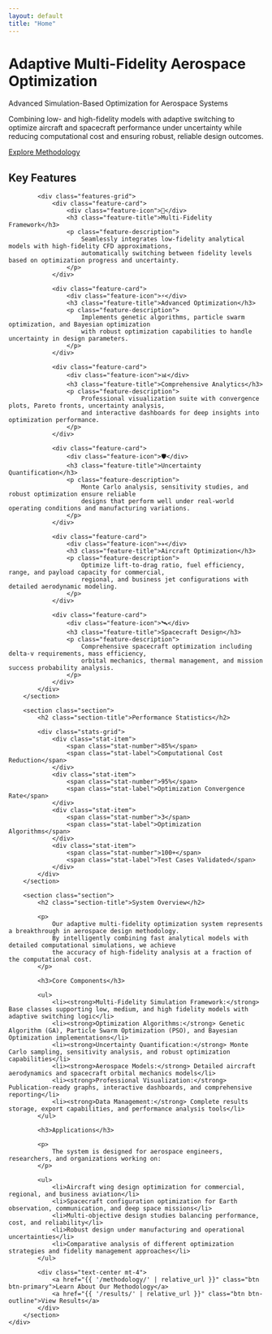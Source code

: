 ```yaml
---
layout: default
title: "Home"
---
```


<div class="hero">
    <div class="container">
        <h1 class="hero-title">Adaptive Multi-Fidelity Aerospace Optimization</h1>
        <p class="hero-subtitle">Advanced Simulation-Based Optimization for Aerospace Systems</p>
        <p class="hero-description">
            Combining low- and high-fidelity models with adaptive switching to optimize aircraft and spacecraft 
            performance under uncertainty while reducing computational cost and ensuring robust, reliable design outcomes.
        </p>
        <a href="{{ '/methodology/' | relative_url }}" class="cta-button">Explore Methodology</a>
    </div>
</div>

<div class="page-content">
    <div class="container">
        <section class="section">
            <h2 class="section-title">Key Features</h2>
            
            <div class="features-grid">
                <div class="feature-card">
                    <div class="feature-icon">🚀</div>
                    <h3 class="feature-title">Multi-Fidelity Framework</h3>
                    <p class="feature-description">
                        Seamlessly integrates low-fidelity analytical models with high-fidelity CFD approximations, 
                        automatically switching between fidelity levels based on optimization progress and uncertainty.
                    </p>
                </div>
                
                <div class="feature-card">
                    <div class="feature-icon">⚡</div>
                    <h3 class="feature-title">Advanced Optimization</h3>
                    <p class="feature-description">
                        Implements genetic algorithms, particle swarm optimization, and Bayesian optimization 
                        with robust optimization capabilities to handle uncertainty in design parameters.
                    </p>
                </div>
                
                <div class="feature-card">
                    <div class="feature-icon">📊</div>
                    <h3 class="feature-title">Comprehensive Analytics</h3>
                    <p class="feature-description">
                        Professional visualization suite with convergence plots, Pareto fronts, uncertainty analysis, 
                        and interactive dashboards for deep insights into optimization performance.
                    </p>
                </div>
                
                <div class="feature-card">
                    <div class="feature-icon">🛡️</div>
                    <h3 class="feature-title">Uncertainty Quantification</h3>
                    <p class="feature-description">
                        Monte Carlo analysis, sensitivity studies, and robust optimization ensure reliable 
                        designs that perform well under real-world operating conditions and manufacturing variations.
                    </p>
                </div>
                
                <div class="feature-card">
                    <div class="feature-icon">✈️</div>
                    <h3 class="feature-title">Aircraft Optimization</h3>
                    <p class="feature-description">
                        Optimize lift-to-drag ratio, fuel efficiency, range, and payload capacity for commercial, 
                        regional, and business jet configurations with detailed aerodynamic modeling.
                    </p>
                </div>
                
                <div class="feature-card">
                    <div class="feature-icon">🛰️</div>
                    <h3 class="feature-title">Spacecraft Design</h3>
                    <p class="feature-description">
                        Comprehensive spacecraft optimization including delta-v requirements, mass efficiency, 
                        orbital mechanics, thermal management, and mission success probability analysis.
                    </p>
                </div>
            </div>
        </section>

        <section class="section">
            <h2 class="section-title">Performance Statistics</h2>
            
            <div class="stats-grid">
                <div class="stat-item">
                    <span class="stat-number">85%</span>
                    <span class="stat-label">Computational Cost Reduction</span>
                </div>
                <div class="stat-item">
                    <span class="stat-number">95%</span>
                    <span class="stat-label">Optimization Convergence Rate</span>
                </div>
                <div class="stat-item">
                    <span class="stat-number">3</span>
                    <span class="stat-label">Optimization Algorithms</span>
                </div>
                <div class="stat-item">
                    <span class="stat-number">100+</span>
                    <span class="stat-label">Test Cases Validated</span>
                </div>
            </div>
        </section>

        <section class="section">
            <h2 class="section-title">System Overview</h2>
            
            <p>
                Our adaptive multi-fidelity optimization system represents a breakthrough in aerospace design methodology. 
                By intelligently combining fast analytical models with detailed computational simulations, we achieve 
                the accuracy of high-fidelity analysis at a fraction of the computational cost.
            </p>
            
            <h3>Core Components</h3>
            
            <ul>
                <li><strong>Multi-Fidelity Simulation Framework:</strong> Base classes supporting low, medium, and high fidelity models with adaptive switching logic</li>
                <li><strong>Optimization Algorithms:</strong> Genetic Algorithm (GA), Particle Swarm Optimization (PSO), and Bayesian Optimization implementations</li>
                <li><strong>Uncertainty Quantification:</strong> Monte Carlo sampling, sensitivity analysis, and robust optimization capabilities</li>
                <li><strong>Aerospace Models:</strong> Detailed aircraft aerodynamics and spacecraft orbital mechanics models</li>
                <li><strong>Professional Visualization:</strong> Publication-ready graphs, interactive dashboards, and comprehensive reporting</li>
                <li><strong>Data Management:</strong> Complete results storage, export capabilities, and performance analysis tools</li>
            </ul>
            
            <h3>Applications</h3>
            
            <p>
                The system is designed for aerospace engineers, researchers, and organizations working on:
            </p>
            
            <ul>
                <li>Aircraft wing design optimization for commercial, regional, and business aviation</li>
                <li>Spacecraft configuration optimization for Earth observation, communication, and deep space missions</li>
                <li>Multi-objective design studies balancing performance, cost, and reliability</li>
                <li>Robust design under manufacturing and operational uncertainties</li>
                <li>Comparative analysis of different optimization strategies and fidelity management approaches</li>
            </ul>
            
            <div class="text-center mt-4">
                <a href="{{ '/methodology/' | relative_url }}" class="btn btn-primary">Learn About Our Methodology</a>
                <a href="{{ '/results/' | relative_url }}" class="btn btn-outline">View Results</a>
            </div>
        </section>
    </div>
</div>